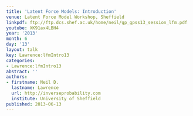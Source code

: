 ```yaml
---
title: 'Latent Force Models: Introduction'
venue: Latent Force Model Workshop, Sheffield
linkpdf: ftp://ftp.dcs.shef.ac.uk/home/neil/gp_gpss13_session_lfm.pdf
youtube: XK91ax4LBH4
year: '2013'
month: 6
day: '13'
layout: talk
key: Lawrence:lfmIntro13
categories:
- Lawrence:lfmIntro13
abstract: ''
authors:
- firstname: Neil D.
  lastname: Lawrence
  url: http://inverseprobability.com
  institute: University of Sheffield
published: 2013-06-13
---
```

